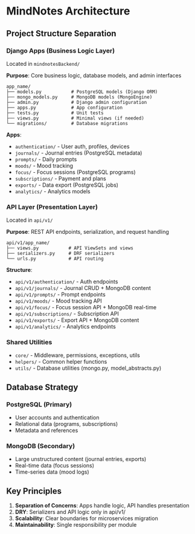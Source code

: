 # MindNotes Architecture

## Project Structure Separation

### Django Apps (Business Logic Layer)
Located in `mindnotesBackend/`

**Purpose**: Core business logic, database models, and admin interfaces

```
app_name/
├── models.py           # PostgreSQL models (Django ORM)
├── mongo_models.py     # MongoDB models (MongoEngine)
├── admin.py            # Django admin configuration
├── apps.py             # App configuration
├── tests.py            # Unit tests
├── views.py            # Minimal views (if needed)
└── migrations/         # Database migrations
```

**Apps**:
- `authentication/` - User auth, profiles, devices
- `journals/` - Journal entries (PostgreSQL metadata)
- `prompts/` - Daily prompts
- `moods/` - Mood tracking
- `focus/` - Focus sessions (PostgreSQL programs)
- `subscriptions/` - Payment and plans
- `exports/` - Data export (PostgreSQL jobs)
- `analytics/` - Analytics models

### API Layer (Presentation Layer)
Located in `api/v1/`

**Purpose**: REST API endpoints, serialization, and request handling

```
api/v1/app_name/
├── views.py           # API ViewSets and views
├── serializers.py     # DRF serializers
└── urls.py            # API routing
```

**Structure**:
- `api/v1/authentication/` - Auth endpoints
- `api/v1/journals/` - Journal CRUD + MongoDB content
- `api/v1/prompts/` - Prompt endpoints
- `api/v1/moods/` - Mood tracking API
- `api/v1/focus/` - Focus session API + MongoDB real-time
- `api/v1/subscriptions/` - Subscription API
- `api/v1/exports/` - Export API + MongoDB content
- `api/v1/analytics/` - Analytics endpoints

### Shared Utilities
- `core/` - Middleware, permissions, exceptions, utils
- `helpers/` - Common helper functions
- `utils/` - Database utilities (mongo.py, model_abstracts.py)

## Database Strategy

### PostgreSQL (Primary)
- User accounts and authentication
- Relational data (programs, subscriptions)
- Metadata and references

### MongoDB (Secondary)
- Large unstructured content (journal entries, exports)
- Real-time data (focus sessions)
- Time-series data (mood logs)

## Key Principles

1. **Separation of Concerns**: Apps handle logic, API handles presentation
2. **DRY**: Serializers and API logic only in api/v1/
3. **Scalability**: Clear boundaries for microservices migration
4. **Maintainability**: Single responsibility per module
